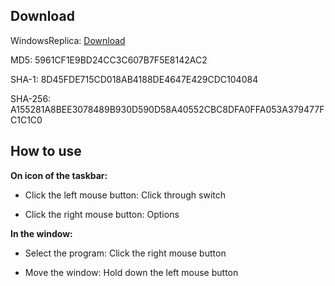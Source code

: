 ## Download

  WindowsReplica: [Download](https://github.com/m5687946568/WindowsReplica/blob/master/bin/Release/WindowsReplica.exe) 

  MD5:	5961CF1E9BD24CC3C607B7F5E8142AC2

  SHA-1:	8D45FDE715CD018AB4188DE4647E429CDC104084

  SHA-256:	A155281A8BEE3078489B930D590D58A40552CBC8DFA0FFA053A379477FC1C1C0


## How to use

**On icon of the taskbar:**

* Click the left mouse button: Click through switch

* Click the right mouse button: Options
 
**In the window:**

* Select the program: Click the right mouse button

* Move the window: Hold down the left mouse button
